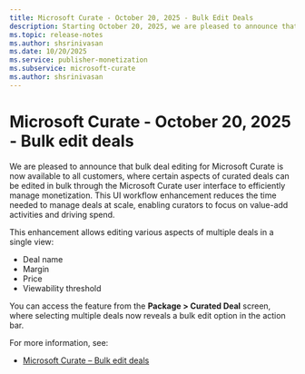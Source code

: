 ```yaml
---
title: Microsoft Curate - October 20, 2025 - Bulk Edit Deals 
description: Starting October 20, 2025, we are pleased to announce that bulk deal editing for Microsoft Curate is now available to all customers.
ms.topic: release-notes
ms.author: shsrinivasan
ms.date: 10/20/2025
ms.service: publisher-monetization
ms.subservice: microsoft-curate
ms.author: shsrinivasan
---
```


# Microsoft Curate - October 20, 2025 - Bulk edit deals 

We are pleased to announce that bulk deal editing for Microsoft Curate is now available to all customers, where certain aspects of curated deals can be edited in bulk through the Microsoft Curate user interface to efficiently manage monetization. This UI workflow enhancement reduces the time needed to manage deals at scale, enabling curators to focus on value-add activities and driving spend. 

This enhancement allows editing various aspects of multiple deals in a single view: 
- Deal name 
- Margin 
- Price 
- Viewability threshold 

You can access the feature from the **Package > Curated Deal** screen, where selecting multiple deals now reveals a bulk edit option in the action bar. 


For more information, see: 
- [Microsoft Curate – Bulk edit deals](bulk-edit-deals.md)
